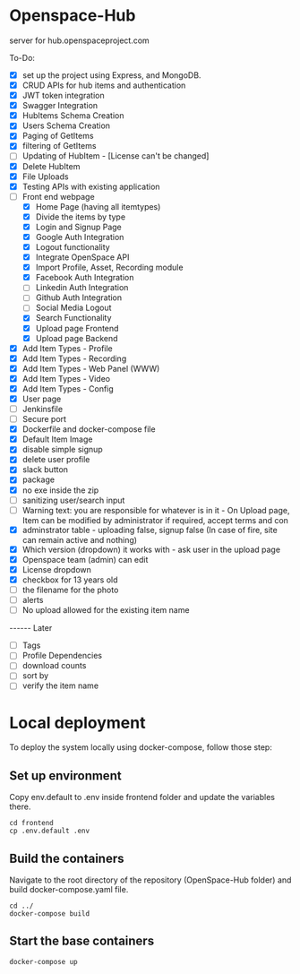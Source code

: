 Openspace-Hub
=============
server for hub.openspaceproject.com

To-Do:


- [x] set up the project using Express, and MongoDB.
- [x] CRUD APIs for hub items and authentication
- [x] JWT token integration
- [x] Swagger Integration
- [x] HubItems Schema Creation
- [x] Users Schema Creation
- [x] Paging of GetItems
- [x] filtering of GetItems
- [ ] Updating of HubItem - [License can't be changed]
- [x] Delete HubItem
- [x] File Uploads
- [x] Testing APIs with existing application
- [ ] Front end webpage
  - [x] Home Page (having all itemtypes)
  - [x] Divide the items by type
  - [x] Login and Signup Page
  - [x] Google Auth Integration
  - [x] Logout functionality
  - [x] Integrate OpenSpace API
  - [x] Import Profile, Asset, Recording module
  - [x] Facebook Auth Integration
  - [ ] Linkedin Auth Integration
  - [ ] Github Auth Integration
  - [ ] Social Media Logout
  - [x] Search Functionality
  - [x] Upload page Frontend
  - [x] Upload page Backend
- [x] Add Item Types - Profile
- [x] Add Item Types - Recording
- [x] Add Item Types - Web Panel (WWW)
- [x] Add Item Types - Video
- [x] Add Item Types - Config
- [x] User page
- [ ] Jenkinsfile
- [ ] Secure port
- [x] Dockerfile and docker-compose file
- [x] Default Item Image 
- [x] disable simple signup
- [x] delete user profile
- [x] slack button
- [x] package 
- [x] no exe inside the zip
- [ ] sanitizing user/search input
- [ ] Warning text: you are responsible for whatever is in it - On Upload page, Item can be modified by administrator if required, accept terms and con
- [x] adminstrator table - uploading false, signup false (In case of fire, site can remain active and nothing)
- [x] Which version (dropdown) it works with - ask user in the upload page
- [x] Openspace team (admin) can edit 
- [x] License dropdown
- [x] checkbox for 13 years old
- [ ] the filename for the photo
- [ ] alerts
- [ ] No upload allowed for the existing item name

------ Later
- [ ] Tags
- [ ] Profile Dependencies
- [ ] download counts
- [ ] sort by
- [ ] verify the item name

Local deployment
====================================

To deploy the system locally using docker-compose, follow those step:

Set up environment
------------------
Copy env.default to .env inside frontend folder and update the variables there. 
```
cd frontend
cp .env.default .env
```

Build the containers
--------------------
Navigate to the root directory of the repository (OpenSpace-Hub folder) and build docker-compose.yaml file.
```
cd ../
docker-compose build
```

Start the base containers
-------------------------
```
docker-compose up
```
